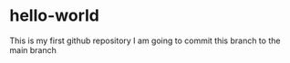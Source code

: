 # hello-world
This is my first github repository
I am going to commit this branch to the main branch
